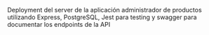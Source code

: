 Deployment del server de la aplicación administrador de productos utilizando Express, PostgreSQL, Jest para testing y swagger para documentar los endpoints de la API
